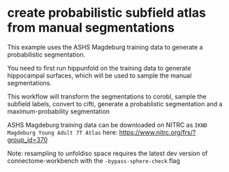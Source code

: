 # create probabilistic subfield atlas from manual segmentations

This example uses the ASHS Magdeburg training data to generate a probabilistic segmentation.

You need to first run hippunfold on the training data to generate hippocampal surfaces, which will be used to sample the manual segmentations.

This workflow will transform the segmentations to corobl, sample the subfield labels, convert to cifti, generate a probablistic segmentation and a maximum-probability segmentation

ASHS Magdeburg training data can be downloaded on NITRC as `IKND Magdeburg Young Adult 7T Atlas` here: https://www.nitrc.org/frs/?group_id=370

Note: resampling to unfoldiso space requires the latest dev version of connectome-workbench with the `-bypass-sphere-check` flag 
